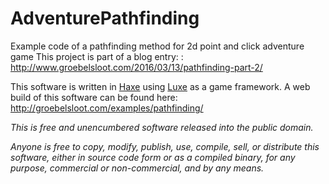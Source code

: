 # AdventurePathfinding
Example code of a pathfinding method for 2d point and click adventure game
This project is part of a blog entry: : http://www.groebelsloot.com/2016/03/13/pathfinding-part-2/

This software is written in [Haxe](https://www.haxe.org) using [Luxe](http://luxeengine.com/) as a game framework.
A web build of this software can be found here: http://groebelsloot.com/examples/pathfinding/

*This is free and unencumbered software released into the public domain.*

*Anyone is free to copy, modify, publish, use, compile, sell, or
distribute this software, either in source code form or as a compiled
binary, for any purpose, commercial or non-commercial, and by any
means.*
